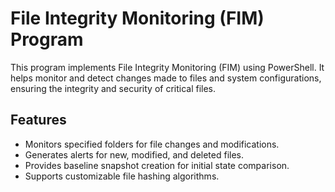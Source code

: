 # File Integrity Monitoring (FIM) Program

This program implements File Integrity Monitoring (FIM) using PowerShell. It helps monitor and detect changes made to files and system configurations, ensuring the integrity and security of critical files.

## Features

- Monitors specified folders for file changes and modifications.
- Generates alerts for new, modified, and deleted files.
- Provides baseline snapshot creation for initial state comparison.
- Supports customizable file hashing algorithms.
